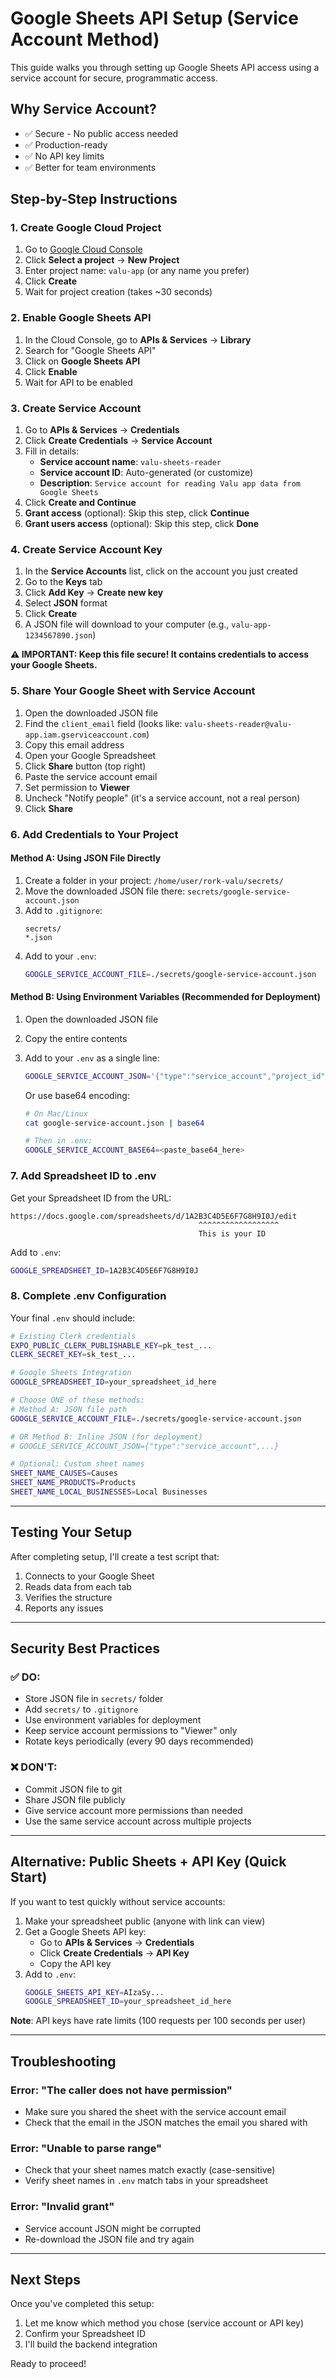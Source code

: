 # Google Sheets API Setup (Service Account Method)

This guide walks you through setting up Google Sheets API access using a service account for secure, programmatic access.

## Why Service Account?

- ✅ Secure - No public access needed
- ✅ Production-ready
- ✅ No API key limits
- ✅ Better for team environments

## Step-by-Step Instructions

### 1. Create Google Cloud Project

1. Go to [Google Cloud Console](https://console.cloud.google.com/)
2. Click **Select a project** → **New Project**
3. Enter project name: `valu-app` (or any name you prefer)
4. Click **Create**
5. Wait for project creation (takes ~30 seconds)

### 2. Enable Google Sheets API

1. In the Cloud Console, go to **APIs & Services** → **Library**
2. Search for "Google Sheets API"
3. Click on **Google Sheets API**
4. Click **Enable**
5. Wait for API to be enabled

### 3. Create Service Account

1. Go to **APIs & Services** → **Credentials**
2. Click **Create Credentials** → **Service Account**
3. Fill in details:
   - **Service account name**: `valu-sheets-reader`
   - **Service account ID**: Auto-generated (or customize)
   - **Description**: `Service account for reading Valu app data from Google Sheets`
4. Click **Create and Continue**
5. **Grant access** (optional): Skip this step, click **Continue**
6. **Grant users access** (optional): Skip this step, click **Done**

### 4. Create Service Account Key

1. In the **Service Accounts** list, click on the account you just created
2. Go to the **Keys** tab
3. Click **Add Key** → **Create new key**
4. Select **JSON** format
5. Click **Create**
6. A JSON file will download to your computer (e.g., `valu-app-1234567890.json`)

**⚠️ IMPORTANT: Keep this file secure! It contains credentials to access your Google Sheets.**

### 5. Share Your Google Sheet with Service Account

1. Open the downloaded JSON file
2. Find the `client_email` field (looks like: `valu-sheets-reader@valu-app.iam.gserviceaccount.com`)
3. Copy this email address
4. Open your Google Spreadsheet
5. Click **Share** button (top right)
6. Paste the service account email
7. Set permission to **Viewer**
8. Uncheck "Notify people" (it's a service account, not a real person)
9. Click **Share**

### 6. Add Credentials to Your Project

#### Method A: Using JSON File Directly

1. Create a folder in your project: `/home/user/rork-valu/secrets/`
2. Move the downloaded JSON file there: `secrets/google-service-account.json`
3. Add to `.gitignore`:
   ```
   secrets/
   *.json
   ```
4. Add to your `.env`:
   ```bash
   GOOGLE_SERVICE_ACCOUNT_FILE=./secrets/google-service-account.json
   ```

#### Method B: Using Environment Variables (Recommended for Deployment)

1. Open the downloaded JSON file
2. Copy the entire contents
3. Add to your `.env` as a single line:
   ```bash
   GOOGLE_SERVICE_ACCOUNT_JSON='{"type":"service_account","project_id":"valu-app",...}'
   ```

   Or use base64 encoding:
   ```bash
   # On Mac/Linux
   cat google-service-account.json | base64

   # Then in .env:
   GOOGLE_SERVICE_ACCOUNT_BASE64=<paste_base64_here>
   ```

### 7. Add Spreadsheet ID to .env

Get your Spreadsheet ID from the URL:
```
https://docs.google.com/spreadsheets/d/1A2B3C4D5E6F7G8H9I0J/edit
                                          ^^^^^^^^^^^^^^^^^^
                                          This is your ID
```

Add to `.env`:
```bash
GOOGLE_SPREADSHEET_ID=1A2B3C4D5E6F7G8H9I0J
```

### 8. Complete .env Configuration

Your final `.env` should include:

```bash
# Existing Clerk credentials
EXPO_PUBLIC_CLERK_PUBLISHABLE_KEY=pk_test_...
CLERK_SECRET_KEY=sk_test_...

# Google Sheets Integration
GOOGLE_SPREADSHEET_ID=your_spreadsheet_id_here

# Choose ONE of these methods:
# Method A: JSON file path
GOOGLE_SERVICE_ACCOUNT_FILE=./secrets/google-service-account.json

# OR Method B: Inline JSON (for deployment)
# GOOGLE_SERVICE_ACCOUNT_JSON={"type":"service_account",...}

# Optional: Custom sheet names
SHEET_NAME_CAUSES=Causes
SHEET_NAME_PRODUCTS=Products
SHEET_NAME_LOCAL_BUSINESSES=Local Businesses
```

---

## Testing Your Setup

After completing setup, I'll create a test script that:
1. Connects to your Google Sheet
2. Reads data from each tab
3. Verifies the structure
4. Reports any issues

---

## Security Best Practices

### ✅ DO:
- Store JSON file in `secrets/` folder
- Add `secrets/` to `.gitignore`
- Use environment variables for deployment
- Keep service account permissions to "Viewer" only
- Rotate keys periodically (every 90 days recommended)

### ❌ DON'T:
- Commit JSON file to git
- Share JSON file publicly
- Give service account more permissions than needed
- Use the same service account across multiple projects

---

## Alternative: Public Sheets + API Key (Quick Start)

If you want to test quickly without service accounts:

1. Make your spreadsheet public (anyone with link can view)
2. Get a Google Sheets API key:
   - Go to **APIs & Services** → **Credentials**
   - Click **Create Credentials** → **API Key**
   - Copy the API key
3. Add to `.env`:
   ```bash
   GOOGLE_SHEETS_API_KEY=AIzaSy...
   GOOGLE_SPREADSHEET_ID=your_spreadsheet_id_here
   ```

**Note**: API keys have rate limits (100 requests per 100 seconds per user)

---

## Troubleshooting

### Error: "The caller does not have permission"
- Make sure you shared the sheet with the service account email
- Check that the email in the JSON matches the email you shared with

### Error: "Unable to parse range"
- Check that your sheet names match exactly (case-sensitive)
- Verify sheet names in `.env` match tabs in your spreadsheet

### Error: "Invalid grant"
- Service account JSON might be corrupted
- Re-download the JSON file and try again

---

## Next Steps

Once you've completed this setup:
1. Let me know which method you chose (service account or API key)
2. Confirm your Spreadsheet ID
3. I'll build the backend integration

Ready to proceed!
